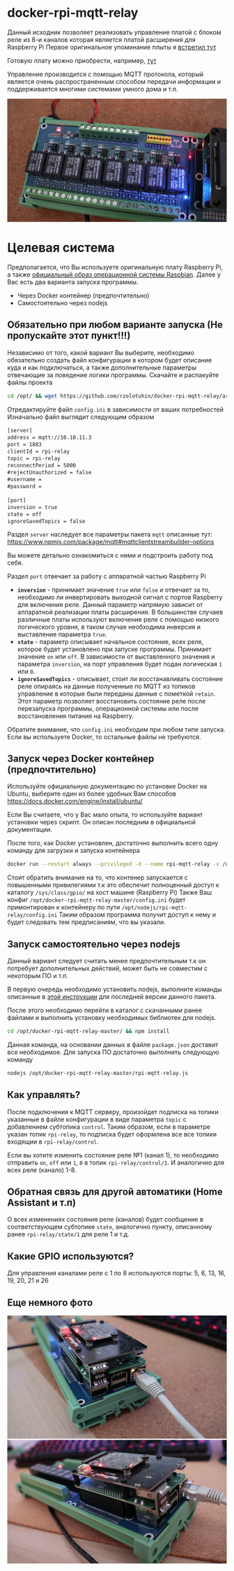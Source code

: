 # docker-rpi-mqtt-relay
Данный исходник позволяет реализовать управление платой с блоком реле из 8-и каналов которая является платой расширения для Raspberry Pi
Первое оригинальное упоминание плыты я [встретил тут](https://www.waveshare.com/wiki/RPi_Relay_Board_(B))

Готовую плату можно приобрести, например, [тут](https://aliexpress.ru/wholesale?SearchText=RPi+Relay+Board+B)

Управление производится с помощью MQTT протокола, который является очень распространенным способом передачи информации и поддерживается многими системами умного дома и т.п.

![Raspberry Pi MQTT Relay](https://github.com/rzolotuhin/docker-rpi-mqtt-relay/raw/master/images/rpi-mqtt-relay-1.jpg)

# Целевая система
Предполагается, что Вы используете оригинальную плату Raspberry Pi, а также [официальный образ операционной системы Raspbian](https://www.raspberrypi.org/downloads/raspberry-pi-os/).
Далее у Вас есть два варианта запуска программы.
* Через Docker контейнер  (предпочтительно)
* Самостоятельно через nodejs

Обязательно при любом варианте запуска (Не пропускайте этот пункт!!!)
-----------------------
Независимо от того, какой вариант Вы выберите, необходимо обязательно создать файл конфигурации в котором будет описание куда и как подключаться, а также дополнительные параметры отвечающие за поведение логики программы.
Скачайте и распакуйте файлы проекта
```bash
cd /opt/ && wget https://github.com/rzolotuhin/docker-rpi-mqtt-relay/archive/master.zip -O /opt/docker-rpi-mqtt-relay-master.zip && unzip docker-rpi-mqtt-relay-master.zip
```
Отредактируйте файл `config.ini` в зависимости от ваших потребностей
Изначально файл выглядит следующим образом
```
[server]
address = mqtt://10.10.11.3
port = 1883
clientId = rpi-relay
topic = rpi-relay
reconnectPeriod = 5000
#rejectUnauthorized = false
#username =
#password =

[port]
inversion = true
state = off
ignoreSavedTopics = false
```
Раздел `server` наследует все параметры пакета `mqtt` описанные тут: https://www.npmjs.com/package/mqtt#mqttclientstreambuilder-options

Вы можете детально ознакомиться с ними и подстроить работу под себя.

Раздел `port` отвечает за работу с аппаратной частью Raspberry Pi
* __`inversion`__ - принимает значение `true` или `false` и отвечает за то, необходимо ли инвертировать выходной сигнал с портов Raspberry для включения реле. Данный параметр напрямую зависит от аппаратной реализации платы расширения. В большинстве случаев различные платы используют включение реле с помощью низкого логического уровня, в таком случае необходима инверсия и выставление параметра `true`.
* __`state`__ - параметр описывает начальное состояние, всех реле, которое будет установлено при запуске программы. Принимает значение `on` или `off`. В зависимости  от выставленного значения и параметра `inversion`, на порт управления будет подан логическая `1` или `0`.
* __`ignoreSavedTopics`__ - описывает, стоит ли восстанавливать состояние реле опираясь на данные полученные по MQTT из топиков управление в которые были переданы данные с пометкой `retain`. Этот параметр позволяет восстановить состояние реле после перезапуска программы, операционной системы или после восстановления питания на Raspberry.

Обратите внимание, что `config.ini` необходим при любом типе запуска. Если вы используете Docker, то остальные файлы не требуются.

Запуск через Docker контейнер (предпочтительно)
-----------------------
Используйте официальную документацию по установке Docker на Ubuntu, выберите один из более удобных Вам способов https://docs.docker.com/engine/install/ubuntu/

Если Вы считаете, что у Вас мало опыта, то используйте вариант установки через скрипт. Он описан последним в официальной документации.

После того, как Docker установлен, достаточно выполнить всего одну команду для загрузки и запуска контейнера
```bash
docker run --restart always --privileged -d --name rpi-mqtt-relay -v /opt/docker-rpi-mqtt-relay-master/config.ini:/opt/nodejs/rpi-mqtt-relay/config.ini -v /sys/class/gpio/:/sys/class/gpio/ -it rzolotuhin/rpi-mqtt-relay
```
Стоит обратить внимание на то, что контенер запускается с повышенными привилегиями т.к это обеспечит полноценный доступ к каталогу `/sys/class/gpio/` на хост машине (Raspberry Pi)
Также Ваш конфиг `/opt/docker-rpi-mqtt-relay-master/config.ini` будет примонтирован к контейнеру по пути `/opt/nodejs/rpi-mqtt-relay/config.ini`
Таким образом программа получит доступ к нему и будет следовать тем предписаниям, что вы указали.

Запуск самостоятельно через nodejs
-----------------------
Данный вариант следует считать менее предпочтительным т.к он потребует дополнительных действий, может быть не совместим с некоторым ПО и т.п.

В первую очередь необходимо установить nodejs, выполните команды описанные в [этой инструкции](https://github.com/nodesource/distributions/blob/master/README.md#deb) для последней версии данного пакета.

После этого необходимо перейти в каталог с скачанными ранее файлами и выполнить установку необходимых библиотек для nodejs.
```bash
cd /opt/docker-rpi-mqtt-relay-master/ && npm install
```
Данная команда, на основании данных в файле `package.json` доставит все необходимое.
Для запуска ПО достаточно выполнить следующую команду
```bash
nodejs /opt/docker-rpi-mqtt-relay-master/rpi-mqtt-relay.js
```

Как управлять?
-----------------------
После подключения к MQTT серверу, произойдет подписка на топики указанные в файле конфигурации в виде параметра `topic` с добавлением субтопика `control`.
Таким образом, если в параметре указан топик `rpi-relay`, то подписка будет оформлена все все топики входящии в `rpi-relay/control`.

Если вы хотите изменить состояние реле №1 (канал 1), то необходимо отправить `on`, `off` или `1`, `0` в топик `rpi-relay/control/1`. И аналогично для всех реле (канало) 1-8.

Обратная связь для другой автоматики (Home Assistant и т.п)
-----------------------
О всех изменениях состояния реле (каналов) будет сообщение в соответствующем субтопике `state`, аналогично пункту, описанному ранее `rpi-relay/state/1` для реле 1 и т.д.

Какие GPIO используются?
-----------------------
Для управления каналами реле с 1 по 8 используются порты: 5, 6, 13, 16, 19, 20, 21 и 26

Еще немного фото
-----------------------
![Raspberry Pi MQTT Relay](https://github.com/rzolotuhin/docker-rpi-mqtt-relay/raw/master/images/rpi-mqtt-relay-2.jpg)
![Raspberry Pi MQTT Relay](https://github.com/rzolotuhin/docker-rpi-mqtt-relay/raw/master/images/rpi-mqtt-relay-3.jpg)
